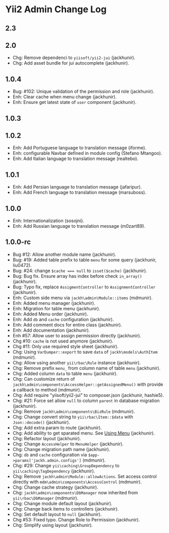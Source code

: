 Yii2 Admin Change Log
==========================

2.3
-----

 

2.0
---------------------

- Chg: Remove dependenci to `yiisoft/yii2-jui` (jackhunir).
- Chg: Add asset bundle for jui autocomplete (jackhunir).


1.0.4
-----------------------

- Bug: #102: Unique validation of the permission and role (jackhunir).
- Enh: Clear cache when menu change (jackhunir).
- Enh: Ensure get latest state of `user` component (jackhunir).


1.0.3
------


1.0.2
------

- Enh: Add Portuguese language to translation message (iforme).
- Enh: configurable Navbar defined in module config (Stefano Mtangoo).
- Enh: Add Italian language to translation message (realtebo).

1.0.1
-----

- Enh: Add Persian language to translation message (jafaripur).
- Enh: Add French language to translation message (marsuboss).


1.0.0
-----

- Enh: Internationalization (sosojni).
- Enh: Add Russian language to translation message (m0zart89).


1.0.0-rc 
--------

- Bug #12: Allow another module name (jackhunir).
- Bug: #19: Added table prefix to table `menu` for some query (jackhunir, liu0472).
- Bug: #24: change `$cache === null` to `isset($cache)` (jackhunir).
- Bug: Bug fix. Ensure array has index before check `in_array()` (jackhunir).
- Bug: Typo fix, replace `AssigmentController` to `AssignmentController` (jackhunir).
- Enh: Custom side menu via `jackh\admin\Module::items` (mdmunir).
- Enh: Added menu manager (jackhunir).
- Enh: Migration for table menu (jackhunir).
- Enh: Added Menu order (jackhunir).
- Enh: Add `db` and `cache` configuration (jackhunir).
- Enh: Add comment docs for entire class (jackhunir).
- Enh: Add documentation (jackhunir).
- Enh #57: Allow user to assign permission directly (jackhunir).
- Chg #10: `cache` is not used anymore (jackhunir).
- Chg #11: Only use required style sheet (jackhunir).
- Chg: Using `VarDumper::export` to save `data` of `jackh\models\AuthItem` (mdmunir).
- Chg: Allow using another `yii\rbac\Rule` instance (jackhunir).
- Chg: Remove prefix `menu_` from column name of table `menu` (jackhunir).
- Chg: Added column `data` to table `menu` (jackhunir).
- Chg: Can customize return of `jackh\admin\components\AccessHelper::getAssignedMenu()` with provide a callback to method (mdmunir). 
- Chg: Add require "yiisoft/yii2-jui" to composer.json (jackhunir, hashie5).
- Chg: #21: Force set allow `null` to column `parent` in database migration (jackhunir).
- Chg: Remove `jackh\admin\components\BizRule` (mdmunir).
- Chg: Change convert string to `yii\rbac\Item::$data` with `Json::decode()` (jackhunir).
- Chg: Add extra param to route (jackhunir).
- Chg: Add ability to get sparated menu. See [Using Menu](docs/guide/using-menu.md) (jackhunir).
- Chg: Refactor layout (jackhunir).
- Chg: Change `AccessHelper` to `MenuHelper` (jackhunir).
- Chg: Change migration path name (jackhunir).
- Chg: `db` and `cache` configuration via `$app->params['jackh.admin.configs']` (mdmunir).
- Chg: #29: Change `yii\caching\GroupDependency` to `yii\caching\TagDependency` (jackhunir).
- Chg: Remove `jackh\admin\Module::allowActions`. Set access control directly with `mdm\admin\components\AccessControl` (mdmunir).
- Chg: Change cache strategy (jackhunir).
- Chg: `jackh\admin\components\DbManager` now inherited from `yii\rbac\DbManager` (mdmunir).
- Chg: Change module default layout (jackhunir).
- Chg: Change back items to controllers (jackhunir).
- Chg: Set default layout to `null` (jackhunir).
- Chg #53: Fixed typo. Change Role to Permission (jackhunir).
- Chg: Simplify using layout (jackhunir).
